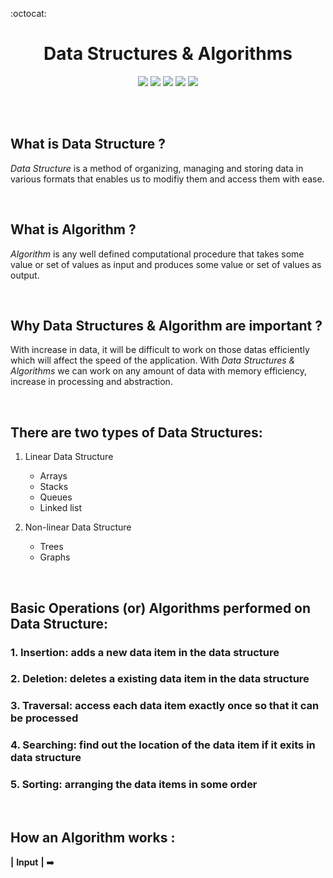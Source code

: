 
:octocat: <h1 align="center"><strong>Data Structures & Algorithms</strong></h1>    

<p align='center'>
<img src='https://img.shields.io/github/languages/count/Somanyu/DataStructure'>

<img src='https://img.shields.io/badge/MadeBy-Somanyu-blue'>

<img src='https://img.shields.io/github/languages/code-size/Somanyu/DataStructure'>

<img src='https://img.shields.io/github/issues/Somanyu/DataStructure'>

<img src='https://img.shields.io/github/followers/Somanyu?style=social'>
</p>

<br>
<br>

## **What is Data Structure ?**
*Data Structure* is a method of organizing, managing and storing data in various formats that enables us to modifiy them and access them with ease.

<br>

## **What is Algorithm ?**
*Algorithm* is any well defined computational procedure that takes some value
or set of values as input and produces some value or set of values as output. 

<br>

## **Why Data Structures & Algorithm are important ?**
With increase in data, it will be difficult to work on those datas efficiently which will affect the speed of the application.
With *Data Structures & Algorithms* we can work on any amount of data with memory efficiency, increase in processing and abstraction.

<br>

## **There are two types of Data Structures:**
1. Linear Data Structure
    * Arrays
    * Stacks
    * Queues
    * Linked list

2. Non-linear Data Structure
    * Trees
    * Graphs

<br>

## **Basic Operations (or) Algorithms performed on Data Structure:**
### **1. Insertion:** adds a new data item in the data structure
### **2. Deletion:** deletes a existing data item in the data structure
### **3. Traversal:** access each data item exactly once so that it can be processed
### **4. Searching:** find out the location of the data item if it exits in data structure
### **5. Sorting:** arranging the data items in some order

<br>

## **How an Algorithm works :**

**|** **Input** **|**    :arrow_right: 
